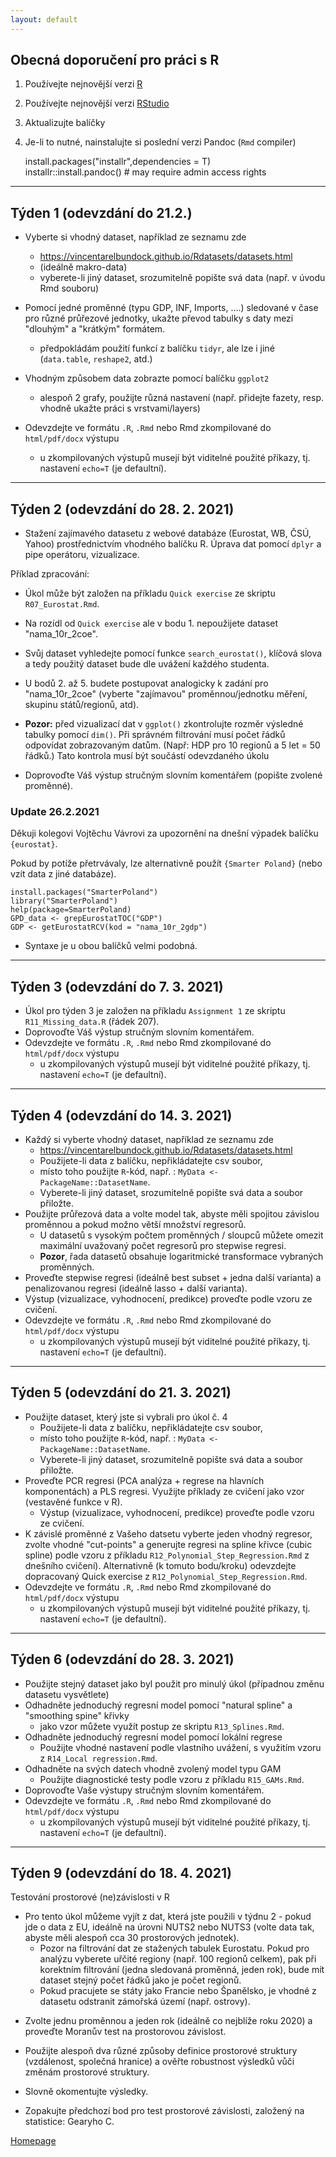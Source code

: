 ```yaml
---
layout: default
---
```


## Obecná doporučení pro práci s R

1. Používejte nejnovější verzi [R](https://www.r-project.org/)
2. Používejte nejnovější verzi [RStudio](https://rstudio.com/products/rstudio/)
3. Aktualizujte balíčky
4. Je-li to nutné, nainstalujte si poslední verzi Pandoc (`Rmd` compiler)
  
      install.packages("installr",dependencies = T)  
      installr::install.pandoc() # may require admin access rights  
     

---


## Týden 1 (odevzdání do 21.2.)

*  Vyberte si vhodný dataset, například ze seznamu zde  
    + https://vincentarelbundock.github.io/Rdatasets/datasets.html 
    + (ideálně makro-data)
    + vyberete-li jiný dataset, srozumitelně popište svá data (např. v úvodu Rmd souboru)
    
* Pomocí jedné proměnné (typu GDP, INF, Imports, ....) sledované v čase pro různé průřezové jednotky, ukažte převod tabulky s daty mezi "dlouhým" a "krátkým" formátem.
    + předpokládám použití funkcí z balíčku `tidyr`, ale lze i jiné (`data.table`, `reshape2`, atd.)  

* Vhodným způsobem data zobrazte pomocí balíčku `ggplot2`  
    + alespoň 2 grafy, použijte různá nastavení (např. přidejte fazety, resp. vhodně ukažte práci s vrstvami/layers)
    
* Odevzdejte ve formátu `.R`, `.Rmd` nebo Rmd zkompilované do `html/pdf/docx` výstupu   
    + u zkompilovaných výstupů musejí být viditelné použité příkazy, tj. nastavení `echo=T` (je defaultní).

---

## Týden 2 (odevzdání do 28. 2. 2021)

* Stažení zajímavého datasetu z webové databáze (Eurostat, WB, ČSÚ, Yahoo) prostřednictvím vhodného balíčku R. Úprava dat pomocí `dplyr` a pipe operátoru, vizualizace.

Příklad zpracování:  

* Úkol může být založen na příkladu `Quick exercise` ze skriptu `R07_Eurostat.Rmd`.  
* Na rozídl od `Quick exercise` ale v bodu 1. nepoužijete dataset "nama_10r_2coe".   
* Svůj dataset vyhledejte pomocí funkce `search_eurostat()`, klíčová slova a tedy použitý dataset bude dle uvážení každého studenta.   
* U bodů 2. až 5. budete postupovat analogicky k zadání pro "nama_10r_2coe" (vyberte "zajímavou" proměnnou/jednotku měření, skupinu států/regionů, atd).
* **Pozor:** před vizualizací dat v `ggplot()` zkontrolujte rozměr výsledné tabulky pomocí `dim()`. Při správném filtrování musí počet řádků odpovídat zobrazovaným datům. (Např: HDP pro 10 regionů a 5 let = 50 řádků.) Tato kontrola musí být součástí odevzdaného úkolu

* Doprovoďte Váš výstup stručným slovním komentářem (popište zvolené proměnné).


### Update 26.2.2021
Děkuji kolegovi Vojtěchu Vávrovi za upozornění na dnešní výpadek balíčku `{eurostat}`.  

Pokud by potíže přetrvávaly, lze alternativně použít `{Smarter Poland}` (nebo vzít data z jiné databáze).

`install.packages("SmarterPoland")`  
`library("SmarterPoland")`   
`help(package=SmarterPoland)`  
`GPD_data <- grepEurostatTOC("GDP")`  
`GDP <- getEurostatRCV(kod = "nama_10r_2gdp")`  

* Syntaxe je u obou balíčků velmi podobná.


---

## Týden 3 (odevzdání do 7. 3. 2021)

* Úkol pro týden 3 je založen na příkladu `Assignment 1` ze skriptu `R11_Missing_data.R` (řádek 207).
* Doprovoďte Váš výstup stručným slovním komentářem.  
* Odevzdejte ve formátu `.R`, `.Rmd` nebo Rmd zkompilované do `html/pdf/docx` výstupu   
    + u zkompilovaných výstupů musejí být viditelné použité příkazy, tj. nastavení `echo=T` (je defaultní).
       
---

## Týden 4 (odevzdání do 14. 3. 2021)

*  Každý si vyberte vhodný dataset, například ze seznamu zde  
    + https://vincentarelbundock.github.io/Rdatasets/datasets.html  
    + Použijete-li data z balíčku, nepřikládatejte csv soubor,
    + místo toho použijte `R`-kód, např. : `MyData <- PackageName::DatasetName`.
    + Vyberete-li jiný dataset, srozumitelně popište svá data a soubor přiložte.
* Použijte průřezová data a volte model tak, abyste měli spojitou závislou proměnnou a pokud možno větší množství regresorů.      
    + U datasetů s vysokým počtem proměnných / sloupců můžete omezit maximální uvažovaný počet regresorů pro stepwise regresi.  
    + **Pozor**, řada datasetů obsahuje logaritmické transformace vybraných proměnných.  
* Proveďte stepwise regresi (ideálně best subset + jedna další varianta) a penalizovanou regresi (ideálně lasso + další varianta).  
* Výstup (vizualizace, vyhodnocení, predikce) proveďte podle vzoru ze cvičení.  
* Odevzdejte ve formátu `.R`, `.Rmd` nebo Rmd zkompilované do `html/pdf/docx` výstupu   
    + u zkompilovaných výstupů musejí být viditelné použité příkazy, tj. nastavení `echo=T` (je defaultní).  
       
---

## Týden 5 (odevzdání do 21. 3. 2021)

*  Použijte dataset, který jste si vybrali pro úkol č. 4
    + Použijete-li data z balíčku, nepřikládatejte csv soubor,
    + místo toho použijte `R`-kód, např. : `MyData <- PackageName::DatasetName`.
    + Vyberete-li jiný dataset, srozumitelně popište svá data a soubor přiložte.
* Proveďte PCR regresi (PCA analýza + regrese na hlavních komponentách) a PLS regresi. Využijte příklady ze cvičení jako vzor (vestavěné funkce v R).  
    * Výstup (vizualizace, vyhodnocení, predikce) proveďte podle vzoru ze cvičení.  
* K závislé proměnné z Vašeho datsetu vyberte jeden vhodný regresor, zvolte vhodné "cut-points" a generujte regresi na spline křivce (cubic spline) podle vzoru z příkladu `R12_Polynomial_Step_Regression.Rmd` z dnešního cvičení). Alternativně (k tomuto bodu/kroku) odevzdejte dopracovaný Quick exercise z `R12_Polynomial_Step_Regression.Rmd`.
* Odevzdejte ve formátu `.R`, `.Rmd` nebo Rmd zkompilované do `html/pdf/docx` výstupu   
    + u zkompilovaných výstupů musejí být viditelné použité příkazy, tj. nastavení `echo=T` (je defaultní).  

---

## Týden 6 (odevzdání do 28. 3. 2021)

* Použijte stejný dataset jako byl použit pro minulý úkol (případnou změnu datasetu vysvětlete)  
* Odhadněte jednoduchý regresní model pomocí "natural spline" a "smoothing spine" křivky  
    + jako vzor můžete využít postup ze skriptu `R13_Splines.Rmd`.   
* Odhadněte jednoduchý regresní model pomocí lokální regrese
    + Použijte vhodné nastavení podle vlastního uvážení, s využitím vzoru z `R14_Local regression.Rmd`.  
* Odhadněte na svých datech vhodně zvolený model typu GAM
    + Použijte diagnostické testy podle vzoru z příkladu `R15_GAMs.Rmd`.  
* Doprovoďte Vaše výstupy stručným slovním komentářem.  
* Odevzdejte ve formátu `.R`, `.Rmd` nebo Rmd zkompilované do `html/pdf/docx` výstupu   
    + u zkompilovaných výstupů musejí být viditelné použité příkazy, tj. nastavení `echo=T` (je defaultní).
    

---  

## Týden 9 (odevzdání do 18. 4. 2021)

Testování prostorové (ne)závislosti v R 

* Pro tento úkol můžeme vyjít z dat, která jste použili v týdnu 2  - pokud jde o data z EU, ideálně na úrovni NUTS2 nebo NUTS3 (volte data tak, abyste měli alespoň cca 30 prostorových jednotek). 
    + Pozor na filtrování dat ze stažených tabulek Eurostatu. Pokud pro analýzu vyberete uřčité regiony (např. 100 regionů celkem), pak při korektním filtrování (jedna sledovaná proměnná, jeden rok), bude mít dataset stejný počet řádků jako je počet regionů.  
    + Pokud pracujete se státy jako Francie nebo Španělsko, je vhodné z datasetu odstranit zámořská území (např. ostrovy). 
    
+ Zvolte jednu proměnnou a jeden rok (ideálně co nejblíže roku 2020) a proveďte Moranův test na prostorovou závislost.  

+ Použijte alespoň dva různé způsoby definice prostorové struktury (vzdálenost, společná hranice) a ověřte robustnost výsledků vůči změnám prostorové struktury.  

+ Slovně okomentujte výsledky.

+ Zopakujte předchozí bod pro test prostorové závislosti, založený na statistice: Gearyho C.  


[Homepage](https://formanektomas.github.io/4EK417/)
